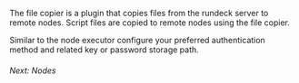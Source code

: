 <!--
#/ title: File Copier
#/ nextStepUrl: project/MyProject/nodes/sources/edit
-->
<p>The file copier is a plugin that copies files from the rundeck server to remote nodes. Script files are copied to remote nodes using the file copier.
</p>
<p>Similar to the node executor configure your preferred authentication method and related key or password storage path.
</p>

<h6>Next: Nodes</h6>